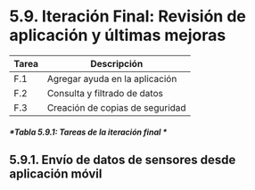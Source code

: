 # 5.9. Iteración Final: Revisión de aplicación y últimas mejoras

| Tarea | Descripción |
| -- | -- |
| F.1 | Agregar ayuda en la aplicación |
| F.2 | Consulta y filtrado de datos|
| F.3 | Creación de copias de seguridad|
##### *Tabla 5.9.1: Tareas de la iteración final * 

## 5.9.1. Envío de datos de sensores desde aplicación móvil